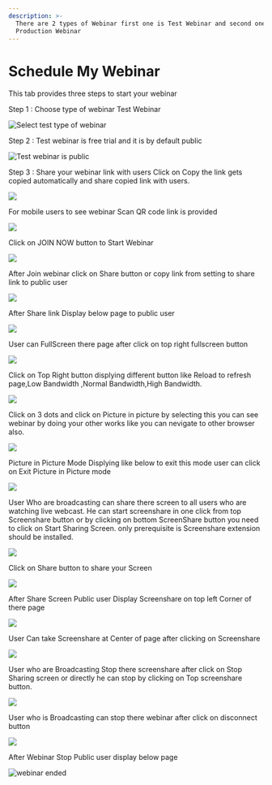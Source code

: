 ```yaml
---
description: >-
  There are 2 types of Webinar first one is Test Webinar and second one is
  Production Webinar
---
```


# Schedule My Webinar

This tab provides three steps to start your webinar

Step 1 : Choose type of webinar Test Webinar

![Select test type of webinar](../.gitbook/assets/step-_webinar.PNG)

Step 2 : Test webinar is free trial and it is by default public

![Test webinar is public ](../.gitbook/assets/test_step_2.PNG)

Step 3 : Share your webinar link with users Click on Copy the link gets copied automatically and share copied link with users.

![](../.gitbook/assets/image%20%2820%29.png)

For mobile users to see webinar Scan QR code link is provided

![](../.gitbook/assets/image%20%28110%29.png)

Click on JOIN NOW button to Start Webinar

![](../.gitbook/assets/image%20%2843%29.png)

After Join webinar click on Share button or copy link from setting to share link to public user

![](../.gitbook/assets/image%20%2866%29.png)

After Share link Display below page to public user

![](../.gitbook/assets/image%20%2842%29.png)

User can FullScreen there page after click on top right fullscreen button

![](../.gitbook/assets/image%20%282%29.png)

  
Click on Top Right button displying different button like Reload to refresh page,Low Bandwidth ,Normal Bandwidth,High Bandwidth.

![](../.gitbook/assets/image%20%2885%29.png)

Click on  3 dots and click on Picture in picture by selecting this you can see webinar by doing your other works like you can nevigate to other browser also.

![](../.gitbook/assets/image%20%2850%29.png)

Picture in Picture Mode Displying like below to exit this mode user can click on Exit Picture in Picture mode

![](../.gitbook/assets/image%20%2884%29.png)

User Who are broadcasting can share there screen to all users who are watching live webcast. He can start screenshare in one click from top Screenshare button or by clicking on bottom ScreenShare button you need to click on Start Sharing Screen. only prerequisite is Screenshare extension should be installed.

![](../.gitbook/assets/image%20%2878%29.png)

Click on Share button to share your Screen

![](../.gitbook/assets/image%20%2860%29.png)

After Share Screen Public user Display Screenshare on top left Corner of there page 

![](../.gitbook/assets/image%20%2829%29.png)

User Can take Screenshare at Center of page after clicking on Screenshare 

![](../.gitbook/assets/image%20%2848%29.png)

User who are Broadcasting Stop there screenshare after click on Stop Sharing screen or directly he can stop by clicking on Top screenshare button.

![](../.gitbook/assets/image%20%281%29.png)

User who is Broadcasting can stop there webinar after click on disconnect button

![](../.gitbook/assets/image%20%2825%29.png)

After Webinar Stop Public user display below page

![webinar ended](../.gitbook/assets/image%20%2888%29.png)









